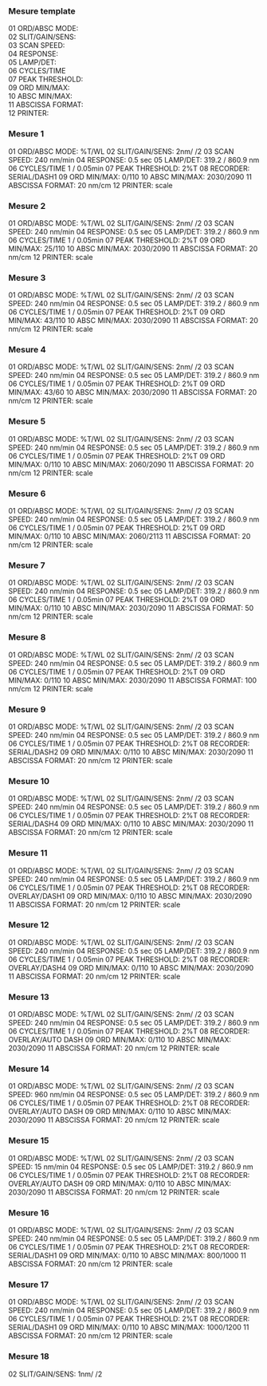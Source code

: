 ### Mesure template  
01 ORD/ABSC MODE:  
02 SLIT/GAIN/SENS:  
03 SCAN SPEED:  
04 RESPONSE:  
05 LAMP/DET:  
06 CYCLES/TIME  
07 PEAK THRESHOLD:  
09 ORD MIN/MAX:  
10 ABSC MIN/MAX:  
11 ABSCISSA FORMAT:  
12 PRINTER:  
### Mesure 1  
01 ORD/ABSC MODE:  %T/WL
02 SLIT/GAIN/SENS:  2nm/  /2
03 SCAN SPEED:  240 nm/min
04 RESPONSE:  0.5 sec
05 LAMP/DET:  319.2 / 860.9 nm
06 CYCLES/TIME  1 / 0.05min
07 PEAK THRESHOLD:  2%T
08 RECORDER: SERIAL/DASH1
09 ORD MIN/MAX:  0/110
10 ABSC MIN/MAX:  2030/2090
11 ABSCISSA FORMAT:  20 nm/cm
12 PRINTER:  scale
### Mesure 2 
01 ORD/ABSC MODE:  %T/WL
02 SLIT/GAIN/SENS:  2nm/  /2
03 SCAN SPEED:  240 nm/min
04 RESPONSE:  0.5 sec
05 LAMP/DET:  319.2 / 860.9 nm
06 CYCLES/TIME  1 / 0.05min
07 PEAK THRESHOLD:  2%T
09 ORD MIN/MAX:  25/110
10 ABSC MIN/MAX:  2030/2090
11 ABSCISSA FORMAT:  20 nm/cm
12 PRINTER:  scale
### Mesure 3
01 ORD/ABSC MODE:  %T/WL
02 SLIT/GAIN/SENS:  2nm/  /2
03 SCAN SPEED:  240 nm/min
04 RESPONSE:  0.5 sec
05 LAMP/DET:  319.2 / 860.9 nm
06 CYCLES/TIME  1 / 0.05min
07 PEAK THRESHOLD:  2%T
09 ORD MIN/MAX:  43/110
10 ABSC MIN/MAX:  2030/2090
11 ABSCISSA FORMAT:  20 nm/cm
12 PRINTER:  scale
### Mesure 4
01 ORD/ABSC MODE:  %T/WL
02 SLIT/GAIN/SENS:  2nm/  /2
03 SCAN SPEED:  240 nm/min
04 RESPONSE:  0.5 sec
05 LAMP/DET:  319.2 / 860.9 nm
06 CYCLES/TIME  1 / 0.05min
07 PEAK THRESHOLD:  2%T
09 ORD MIN/MAX:  43/60
10 ABSC MIN/MAX:  2030/2090
11 ABSCISSA FORMAT:  20 nm/cm
12 PRINTER:  scale
### Mesure 5
01 ORD/ABSC MODE:  %T/WL
02 SLIT/GAIN/SENS:  2nm/  /2
03 SCAN SPEED:  240 nm/min
04 RESPONSE:  0.5 sec
05 LAMP/DET:  319.2 / 860.9 nm
06 CYCLES/TIME  1 / 0.05min
07 PEAK THRESHOLD:  2%T
09 ORD MIN/MAX:  0/110
10 ABSC MIN/MAX:  2060/2090
11 ABSCISSA FORMAT:  20 nm/cm
12 PRINTER:  scale
### Mesure 6
01 ORD/ABSC MODE:  %T/WL
02 SLIT/GAIN/SENS:  2nm/  /2
03 SCAN SPEED:  240 nm/min
04 RESPONSE:  0.5 sec
05 LAMP/DET:  319.2 / 860.9 nm
06 CYCLES/TIME  1 / 0.05min
07 PEAK THRESHOLD:  2%T
09 ORD MIN/MAX:  0/110
10 ABSC MIN/MAX:  2060/2113
11 ABSCISSA FORMAT:  20 nm/cm
12 PRINTER:  scale
### Mesure 7
01 ORD/ABSC MODE:  %T/WL
02 SLIT/GAIN/SENS:  2nm/  /2
03 SCAN SPEED:  240 nm/min
04 RESPONSE:  0.5 sec
05 LAMP/DET:  319.2 / 860.9 nm
06 CYCLES/TIME  1 / 0.05min
07 PEAK THRESHOLD:  2%T
09 ORD MIN/MAX:  0/110
10 ABSC MIN/MAX: 2030/2090
11 ABSCISSA FORMAT:  50 nm/cm
12 PRINTER:  scale
### Mesure 8
01 ORD/ABSC MODE:  %T/WL
02 SLIT/GAIN/SENS:  2nm/  /2
03 SCAN SPEED:  240 nm/min
04 RESPONSE:  0.5 sec
05 LAMP/DET:  319.2 / 860.9 nm
06 CYCLES/TIME  1 / 0.05min
07 PEAK THRESHOLD:  2%T
09 ORD MIN/MAX:  0/110
10 ABSC MIN/MAX: 2030/2090
11 ABSCISSA FORMAT:  100 nm/cm
12 PRINTER:  scale
### Mesure 9
01 ORD/ABSC MODE:  %T/WL
02 SLIT/GAIN/SENS:  2nm/  /2
03 SCAN SPEED:  240 nm/min
04 RESPONSE:  0.5 sec
05 LAMP/DET:  319.2 / 860.9 nm
06 CYCLES/TIME  1 / 0.05min
07 PEAK THRESHOLD:  2%T
08 RECORDER: SERIAL/DASH2
09 ORD MIN/MAX:  0/110
10 ABSC MIN/MAX: 2030/2090
11 ABSCISSA FORMAT:  20 nm/cm
12 PRINTER:  scale
### Mesure 10
01 ORD/ABSC MODE:  %T/WL
02 SLIT/GAIN/SENS:  2nm/  /2
03 SCAN SPEED:  240 nm/min
04 RESPONSE:  0.5 sec
05 LAMP/DET:  319.2 / 860.9 nm
06 CYCLES/TIME  1 / 0.05min
07 PEAK THRESHOLD:  2%T
08 RECORDER: SERIAL/DASH4
09 ORD MIN/MAX:  0/110
10 ABSC MIN/MAX: 2030/2090
11 ABSCISSA FORMAT:  20 nm/cm
12 PRINTER:  scale
### Mesure 11
01 ORD/ABSC MODE:  %T/WL
02 SLIT/GAIN/SENS:  2nm/  /2
03 SCAN SPEED:  240 nm/min
04 RESPONSE:  0.5 sec
05 LAMP/DET:  319.2 / 860.9 nm
06 CYCLES/TIME  1 / 0.05min
07 PEAK THRESHOLD:  2%T
08 RECORDER: OVERLAY/DASH1
09 ORD MIN/MAX:  0/110
10 ABSC MIN/MAX: 2030/2090
11 ABSCISSA FORMAT:  20 nm/cm
12 PRINTER:  scale
### Mesure 12
01 ORD/ABSC MODE:  %T/WL
02 SLIT/GAIN/SENS:  2nm/  /2
03 SCAN SPEED:  240 nm/min
04 RESPONSE:  0.5 sec
05 LAMP/DET:  319.2 / 860.9 nm
06 CYCLES/TIME  1 / 0.05min
07 PEAK THRESHOLD:  2%T
08 RECORDER: OVERLAY/DASH4
09 ORD MIN/MAX:  0/110
10 ABSC MIN/MAX: 2030/2090
11 ABSCISSA FORMAT:  20 nm/cm
12 PRINTER:  scale
### Mesure 13
01 ORD/ABSC MODE:  %T/WL
02 SLIT/GAIN/SENS:  2nm/  /2
03 SCAN SPEED:  240 nm/min
04 RESPONSE:  0.5 sec
05 LAMP/DET:  319.2 / 860.9 nm
06 CYCLES/TIME  1 / 0.05min
07 PEAK THRESHOLD:  2%T
08 RECORDER: OVERLAY/AUTO DASH 
09 ORD MIN/MAX:  0/110
10 ABSC MIN/MAX: 2030/2090
11 ABSCISSA FORMAT:  20 nm/cm
12 PRINTER:  scale
### Mesure 14
01 ORD/ABSC MODE:  %T/WL
02 SLIT/GAIN/SENS:  2nm/  /2
03 SCAN SPEED:  960 nm/min
04 RESPONSE:  0.5 sec
05 LAMP/DET:  319.2 / 860.9 nm
06 CYCLES/TIME  1 / 0.05min
07 PEAK THRESHOLD:  2%T
08 RECORDER: OVERLAY/AUTO DASH 
09 ORD MIN/MAX:  0/110
10 ABSC MIN/MAX: 2030/2090
11 ABSCISSA FORMAT:  20 nm/cm
12 PRINTER:  scale
### Mesure 15
01 ORD/ABSC MODE:  %T/WL
02 SLIT/GAIN/SENS:  2nm/  /2
03 SCAN SPEED:  15 nm/min
04 RESPONSE:  0.5 sec
05 LAMP/DET:  319.2 / 860.9 nm
06 CYCLES/TIME  1 / 0.05min
07 PEAK THRESHOLD:  2%T
08 RECORDER: OVERLAY/AUTO DASH 
09 ORD MIN/MAX:  0/110
10 ABSC MIN/MAX: 2030/2090
11 ABSCISSA FORMAT:  20 nm/cm
12 PRINTER:  scale
### Mesure 16
01 ORD/ABSC MODE:  %T/WL
02 SLIT/GAIN/SENS:  2nm/  /2
03 SCAN SPEED:  240 nm/min
04 RESPONSE:  0.5 sec
05 LAMP/DET:  319.2 / 860.9 nm
06 CYCLES/TIME  1 / 0.05min
07 PEAK THRESHOLD:  2%T
08 RECORDER: SERIAL/DASH1
09 ORD MIN/MAX:  0/110
10 ABSC MIN/MAX: 800/1000
11 ABSCISSA FORMAT:  20 nm/cm
12 PRINTER:  scale
### Mesure 17
01 ORD/ABSC MODE:  %T/WL
02 SLIT/GAIN/SENS:  2nm/  /2
03 SCAN SPEED:  240 nm/min
04 RESPONSE:  0.5 sec
05 LAMP/DET:  319.2 / 860.9 nm
06 CYCLES/TIME  1 / 0.05min
07 PEAK THRESHOLD:  2%T
08 RECORDER: SERIAL/DASH1
09 ORD MIN/MAX:  0/110
10 ABSC MIN/MAX: 1000/1200
11 ABSCISSA FORMAT:  20 nm/cm
12 PRINTER:  scale
### Mesure 18
02 SLIT/GAIN/SENS:  1nm/  /2
